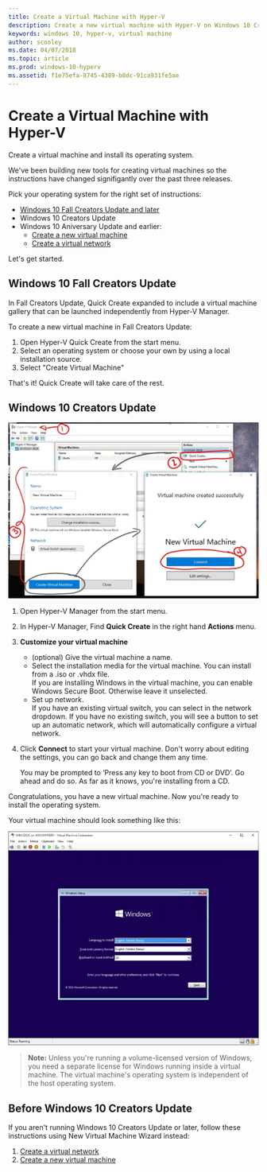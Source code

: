 ```yaml
---
title: Create a Virtual Machine with Hyper-V
description: Create a new virtual machine with Hyper-V on Windows 10 Creators Update
keywords: windows 10, hyper-v, virtual machine
author: scooley
ms.date: 04/07/2018
ms.topic: article
ms.prod: windows-10-hyperv
ms.assetid: f1e75efa-8745-4389-b8dc-91ca931fe5ae
---
```


# Create a Virtual Machine with Hyper-V

Create a virtual machine and install its operating system.

We've been building new tools for creating virtual machines so the instructions have changed signifigantly over the past three releases.

Pick your operating system for the right set of instructions:

* [Windows 10 Fall Creators Update and later](quick-create-virtual-machine.md#Windows-10-Fall-Creators-Update)
* Windows 10 Creators Update
* Windows 10 Aniversary Update and earlier:
  * [Create a new virtual machine](create-virtual-machine.md)
  * [Create a virtual network](connect-to-network.md)

Let's get started.

## Windows 10 Fall Creators Update

In Fall Creators Update, Quick Create expanded to include a virtual machine gallery that can be launched independently from Hyper-V Manager.

To create a new virtual machine in Fall Creators Update:

1. Open Hyper-V Quick Create from the start menu.
1. Select an operating system or choose your own by using a local installation source.
1. Select "Create Virtual Machine"

That's it!  Quick Create will take care of the rest.

## Windows 10 Creators Update

![](media/quickcreatesteps_inked.jpg)

1. Open Hyper-V Manager from the start menu.

1. In Hyper-V Manager, Find **Quick Create** in the right hand **Actions** menu.

1. **Customize your virtual machine**

    * (optional) Give the virtual machine a name.  
    * Select the installation media for the virtual machine. You can install from a .iso or .vhdx file.  
    If you are installing Windows in the virtual machine, you can enable Windows Secure Boot. Otherwise leave it unselected.
    * Set up network.  
    If you have an existing virtual switch, you can select in the network dropdown. If you have no existing switch, you will see a button to set up an automatic network, which will automatically configure a virtual network.

1. Click **Connect** to start your virtual machine. Don't worry about editing the settings, you can go back and change them any time.

    You may be prompted to ‘Press any key to boot from CD or DVD’. Go ahead and do so.  As far as it knows, you're installing from a CD.

Congratulations, you have a new virtual machine.  Now you're ready to install the operating system.

Your virtual machine should look something like this:

![Virtual machine start screen](media/OSDeploy_upd.png)

> **Note:** Unless you're running a volume-licensed version of Windows, you need a separate license for Windows running inside a virtual machine. The virtual machine's operating system is independent of the host operating system.

## Before Windows 10 Creators Update

If you aren't running Windows 10 Creators Update or later, follow these instructions using New Virtual Machine Wizard instead:

1. [Create a virtual network](connect-to-network.md)
1. [Create a new virtual machine](create-virtual-machine.md)
